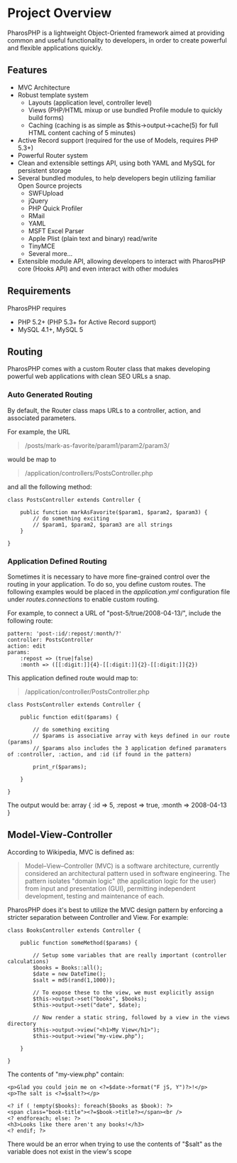 Project Overview
================

PharosPHP is a lightweight Object-Oriented framework aimed at providing common and useful functionality to developers, in order to create powerful and flexible applications quickly.

Features
--------

- MVC Architecture
- Robust template system
	- Layouts (application level, controller level)
	- Views (PHP/HTML mixup or use bundled Profile module to quickly build forms)
	- Caching (caching is as simple as $this->output->cache(5) for full HTML content caching of 5 minutes)
- Active Record support (required for the use of Models, requires PHP 5.3+)
- Powerful Router system
- Clean and extensible settings API, using both YAML and MySQL for persistent storage
- Several bundled modules, to help developers begin utilizing familiar Open Source projects
	- SWFUpload
	- jQuery
	- PHP Quick Profiler
	- RMail
	- YAML
	- MSFT Excel Parser
	- Apple Plist (plain text and binary) read/write
	- TinyMCE
	- Several more...
- Extensible module API, allowing developers to interact with PharosPHP core (Hooks API) and even interact with other modules

Requirements
------------

PharosPHP requires

- PHP 5.2+ (PHP 5.3+ for Active Record support)
- MySQL 4.1+, MySQL 5


Routing
-------

PharosPHP comes with a custom Router class that makes developing powerful web applications with clean SEO URLs a snap.

### Auto Generated Routing

By default, the Router class maps URLs to a controller, action, and associated parameters.  

For example, the URL 

> /posts/mark-as-favorite/param1/param2/param3/

would be map to 

> /application/controllers/PostsController.php

and all the following method:

	class PostsController extends Controller {
		
		public function markAsFavorite($param1, $param2, $param3) {
			// do something exciting
			// $param1, $param2, $param3 are all strings
		}
		
	}

### Application Defined Routing

Sometimes it is necessary to have more fine-grained control over the routing in your application.  To do so, you define custom routes.  The following examples would be placed in the *application.yml* configuration file under *routes.connections* to enable custom routing.

For example, to connect a URL of "post-5/true/2008-04-13/", include the following route:

	pattern: 'post-:id/:repost/:month/?'
	controller: PostsController
	action: edit
	params: 
		:repost => (true|false)
		:month => ([[:digit:]]{4}-[[:digit:]]{2}-[[:digit:]]{2})
		
This application defined route would map to:

> /application/controller/PostsController.php

	class PostsController extends Controller {
		
		public function edit($params) {
			
			// do something exciting
			// $params is associative array with keys defined in our route (params)
			// $params also includes the 3 application defined paramaters of :controller, :action, and :id (if found in the pattern)
			
			print_r($params);			
			
		}
		
	}
	
The output would be:
	array {
		:id => 5,
		:repost => true,
		:month => 2008-04-13
	}
	
## Model-View-Controller

According to Wikipedia, MVC is defined as:
> Model–View–Controller (MVC) is a software architecture, currently considered an architectural pattern used in software engineering. The pattern isolates "domain logic" (the application logic for the user) from input and presentation (GUI), permitting independent development, testing and maintenance of each.

PharosPHP does it's best to utilize the MVC design pattern by enforcing a stricter separation between Controller and View.  For example:

	class BooksController extends Controller {
		
		public function someMethod($params) {
			
			// Setup some variables that are really important (controller calculations)
			$books = Books::all();
			$date = new DateTime();
			$salt = md5(rand(1,1000));
			
			// To expose these to the view, we must explicitly assign
			$this->output->set("books", $books);
			$this->output->set("date", $date);
			
			// Now render a static string, followed by a view in the views directory
			$this->output->view("<h1>My View</h1>");
			$this->output->view("my-view.php");
			
		}
		
	}
	
The contents of "my-view.php" contain:

	<p>Glad you could join me on <?=$date->format("F jS, Y")?>!</p>
	<p>The salt is <?=$salt?></p>

	<? if ( !empty($books): foreach($books as $book): ?>
	<span class="book-title"><?=$book->title?></span><br />
	<? endforeach; else: ?>
	<h3>Looks like there aren't any books!</h3>
	<? endif; ?>
	
There would be an error when trying to use the contents of "$salt" as the variable does not exist in the view's scope
	